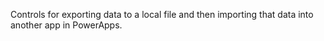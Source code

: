 Controls for exporting data to a local file and then importing that data into another app in PowerApps.
